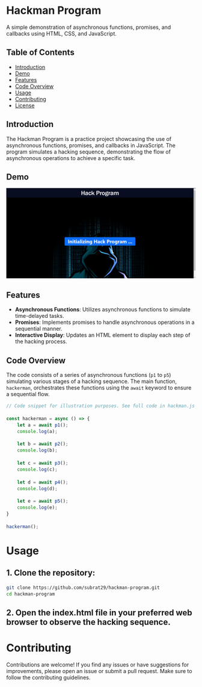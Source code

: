 # Hackman Program

A simple demonstration of asynchronous functions, promises, and callbacks using HTML, CSS, and JavaScript.

## Table of Contents

- [Introduction](#introduction)
- [Demo](#demo)
- [Features](#features)
- [Code Overview](#code-overview)
- [Usage](#usage)
- [Contributing](#contributing)
- [License](#license)


## Introduction

The Hackman Program is a practice project showcasing the use of asynchronous functions, promises, and callbacks in JavaScript. The program simulates a hacking sequence, demonstrating the flow of asynchronous operations to achieve a specific task.

## Demo

![hackerman Demo](./hackerman.png)

## Features

- **Asynchronous Functions**: Utilizes asynchronous functions to simulate time-delayed tasks.
- **Promises**: Implements promises to handle asynchronous operations in a sequential manner.
- **Interactive Display**: Updates an HTML element to display each step of the hacking process.

## Code Overview

The code consists of a series of asynchronous functions (`p1` to `p5`) simulating various stages of a hacking sequence. The main function, `hackerman`, orchestrates these functions using the `await` keyword to ensure a sequential flow.

```javascript
// Code snippet for illustration purposes. See full code in hackman.js

const hackerman = async () => {
    let a = await p1();
    console.log(a);

    let b = await p2();
    console.log(b);

    let c = await p3();
    console.log(c);

    let d = await p4();
    console.log(d);

    let e = await p5();
    console.log(e);
}

hackerman();
```

# Usage

## 1. Clone the repository:

```bash
git clone https://github.com/subrat29/hackman-program.git
cd hackman-program
```

## 2. Open the index.html file in your preferred web browser to observe the hacking sequence.


# Contributing
Contributions are welcome! If you find any issues or have suggestions for improvements, please open an issue or submit a pull request. Make sure to follow the contributing guidelines.